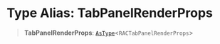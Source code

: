 # Type Alias: TabPanelRenderProps

> **TabPanelRenderProps**: [`AsType`](AsType.md)\<`RACTabPanelRenderProps`\>
